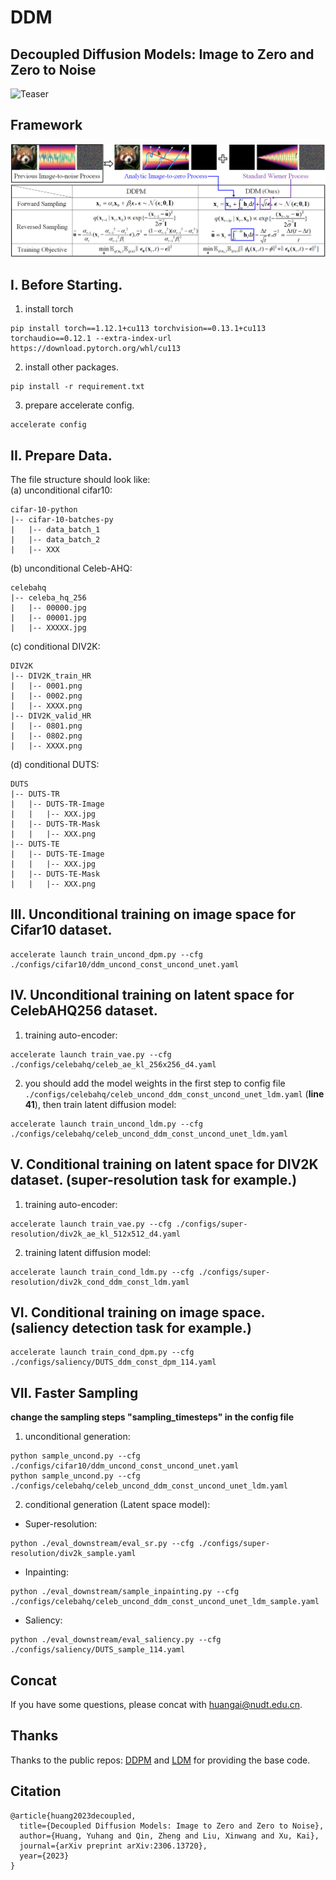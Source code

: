 # DDM
## Decoupled Diffusion Models: Image to Zero and Zero to Noise
![Teaser](assets/figure1.png)

## Framework
![Framework](assets/framework.png)

## I. Before Starting.
1. install torch
~~~
pip install torch==1.12.1+cu113 torchvision==0.13.1+cu113 torchaudio==0.12.1 --extra-index-url https://download.pytorch.org/whl/cu113
~~~
2. install other packages.
~~~
pip install -r requirement.txt
~~~
3. prepare accelerate config.
~~~
accelerate config
~~~

## II. Prepare Data.
The file structure should look like:  
(a) unconditional cifar10:
```commandline
cifar-10-python
|-- cifar-10-batches-py
|   |-- data_batch_1
|   |-- data_batch_2
|   |-- XXX
```

(b) unconditional Celeb-AHQ:
```commandline
celebahq
|-- celeba_hq_256
|   |-- 00000.jpg
|   |-- 00001.jpg
|   |-- XXXXX.jpg
```

(c) conditional DIV2K:
```commandline
DIV2K
|-- DIV2K_train_HR
|   |-- 0001.png
|   |-- 0002.png
|   |-- XXXX.png
|-- DIV2K_valid_HR
|   |-- 0801.png
|   |-- 0802.png
|   |-- XXXX.png
```

(d) conditional DUTS:
```commandline
DUTS
|-- DUTS-TR
|   |-- DUTS-TR-Image
|   |   |-- XXX.jpg
|   |-- DUTS-TR-Mask
|   |   |-- XXX.png
|-- DUTS-TE
|   |-- DUTS-TE-Image
|   |   |-- XXX.jpg
|   |-- DUTS-TE-Mask
|   |   |-- XXX.png
```

## III. Unconditional training on image space for Cifar10 dataset.
~~~
accelerate launch train_uncond_dpm.py --cfg ./configs/cifar10/ddm_uncond_const_uncond_unet.yaml
~~~

## IV. Unconditional training on latent space for CelebAHQ256 dataset.
1. training auto-encoder:
~~~
accelerate launch train_vae.py --cfg ./configs/celebahq/celeb_ae_kl_256x256_d4.yaml
~~~
2. you should add the model weights in the first step to config file `./configs/celebahq/celeb_uncond_ddm_const_uncond_unet_ldm.yaml` (**line 41**), then train latent diffusion model:
~~~
accelerate launch train_uncond_ldm.py --cfg ./configs/celebahq/celeb_uncond_ddm_const_uncond_unet_ldm.yaml
~~~

## V. Conditional training on latent space for DIV2K dataset. (super-resolution task for example.)
1. training auto-encoder:
~~~
accelerate launch train_vae.py --cfg ./configs/super-resolution/div2k_ae_kl_512x512_d4.yaml
~~~
2. training latent diffusion model:
~~~
accelerate launch train_cond_ldm.py --cfg ./configs/super-resolution/div2k_cond_ddm_const_ldm.yaml
~~~

## VI. Conditional training on image space. (saliency detection task for example.)
~~~
accelerate launch train_cond_dpm.py --cfg ./configs/saliency/DUTS_ddm_const_dpm_114.yaml
~~~

## VII. Faster Sampling
**change the sampling steps "sampling_timesteps" in the config file**
1. unconditional generation:
~~~
python sample_uncond.py --cfg ./configs/cifar10/ddm_uncond_const_uncond_unet.yaml
python sample_uncond.py --cfg ./configs/celebahq/celeb_uncond_ddm_const_uncond_unet_ldm.yaml
~~~
2. conditional generation (Latent space model):
- Super-resolution:
~~~
python ./eval_downstream/eval_sr.py --cfg ./configs/super-resolution/div2k_sample.yaml
~~~
- Inpainting:
~~~
python ./eval_downstream/sample_inpainting.py --cfg ./configs/celebahq/celeb_uncond_ddm_const_uncond_unet_ldm_sample.yaml
~~~
- Saliency:
~~~
python ./eval_downstream/eval_saliency.py --cfg ./configs/saliency/DUTS_sample_114.yaml
~~~
## Concat
If you have some questions, please concat with huangai@nudt.edu.cn.
## Thanks
Thanks to the public repos: [DDPM](https://github.com/lucidrains/denoising-diffusion-pytorch) and [LDM](https://github.com/CompVis/latent-diffusion) for providing the base code.
## Citation
~~~
@article{huang2023decoupled,
  title={Decoupled Diffusion Models: Image to Zero and Zero to Noise},
  author={Huang, Yuhang and Qin, Zheng and Liu, Xinwang and Xu, Kai},
  journal={arXiv preprint arXiv:2306.13720},
  year={2023}
}
~~~